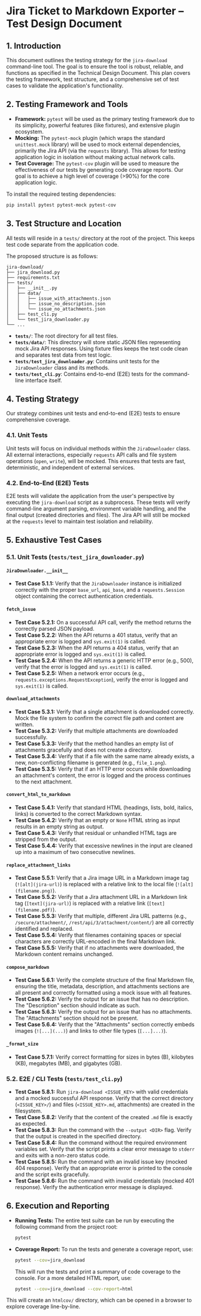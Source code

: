# Jira Ticket to Markdown Exporter – Test Design Document

## 1. Introduction

This document outlines the testing strategy for the `jira-download` command-line tool. The goal is to ensure the tool is robust, reliable, and functions as specified in the Technical Design Document. This plan covers the testing framework, test structure, and a comprehensive set of test cases to validate the application's functionality.

## 2. Testing Framework and Tools

- **Framework:** `pytest` will be used as the primary testing framework due to its simplicity, powerful features (like fixtures), and extensive plugin ecosystem.
- **Mocking:** The `pytest-mock` plugin (which wraps the standard `unittest.mock` library) will be used to mock external dependencies, primarily the Jira API (via the `requests` library). This allows for testing application logic in isolation without making actual network calls.
- **Test Coverage:** The `pytest-cov` plugin will be used to measure the effectiveness of our tests by generating code coverage reports. Our goal is to achieve a high level of coverage (>90%) for the core application logic.

To install the required testing dependencies:
```bash
pip install pytest pytest-mock pytest-cov
```

## 3. Test Structure and Location

All tests will reside in a `tests/` directory at the root of the project. This keeps test code separate from the application code.

The proposed structure is as follows:

```
jira-download/
├── jira_download.py
├── requirements.txt
├── tests/
│   ├── __init__.py
│   ├── data/
│   │   ├── issue_with_attachments.json
│   │   ├── issue_no_description.json
│   │   └── issue_no_attachments.json
│   ├── test_cli.py
│   └── test_jira_downloader.py
└── ...
```

- **`tests/`**: The root directory for all test files.
- **`tests/data/`**: This directory will store static JSON files representing mock Jira API responses. Using fixture files keeps the test code clean and separates test data from test logic.
- **`tests/test_jira_downloader.py`**: Contains unit tests for the `JiraDownloader` class and its methods.
- **`tests/test_cli.py`**: Contains end-to-end (E2E) tests for the command-line interface itself.

## 4. Testing Strategy

Our strategy combines unit tests and end-to-end (E2E) tests to ensure comprehensive coverage.

### 4.1. Unit Tests

Unit tests will focus on individual methods within the `JiraDownloader` class. All external interactions, especially `requests` API calls and file system operations (`open`, `write`), will be mocked. This ensures that tests are fast, deterministic, and independent of external services.

### 4.2. End-to-End (E2E) Tests

E2E tests will validate the application from the user's perspective by executing the `jira-download` script as a subprocess. These tests will verify command-line argument parsing, environment variable handling, and the final output (created directories and files). The Jira API will still be mocked at the `requests` level to maintain test isolation and reliability.

## 5. Exhaustive Test Cases

### 5.1. Unit Tests (`tests/test_jira_downloader.py`)

#### `JiraDownloader.__init__`
- **Test Case 5.1.1:** Verify that the `JiraDownloader` instance is initialized correctly with the proper `base_url`, `api_base`, and a `requests.Session` object containing the correct authentication credentials.

#### `fetch_issue`
- **Test Case 5.2.1:** On a successful API call, verify the method returns the correctly parsed JSON payload.
- **Test Case 5.2.2:** When the API returns a 401 status, verify that an appropriate error is logged and `sys.exit(1)` is called.
- **Test Case 5.2.3:** When the API returns a 404 status, verify that an appropriate error is logged and `sys.exit(1)` is called.
- **Test Case 5.2.4:** When the API returns a generic HTTP error (e.g., 500), verify that the error is logged and `sys.exit(1)` is called.
- **Test Case 5.2.5:** When a network error occurs (e.g., `requests.exceptions.RequestException`), verify the error is logged and `sys.exit(1)` is called.

#### `download_attachments`
- **Test Case 5.3.1:** Verify that a single attachment is downloaded correctly. Mock the file system to confirm the correct file path and content are written.
- **Test Case 5.3.2:** Verify that multiple attachments are downloaded successfully.
- **Test Case 5.3.3:** Verify that the method handles an empty list of attachments gracefully and does not create a directory.
- **Test Case 5.3.4:** Verify that if a file with the same name already exists, a new, non-conflicting filename is generated (e.g., `file_1.png`).
- **Test Case 5.3.5:** Verify that if an HTTP error occurs while downloading an attachment's content, the error is logged and the process continues to the next attachment.

#### `convert_html_to_markdown`
- **Test Case 5.4.1:** Verify that standard HTML (headings, lists, bold, italics, links) is converted to the correct Markdown syntax.
- **Test Case 5.4.2:** Verify that an empty or `None` HTML string as input results in an empty string as output.
- **Test Case 5.4.3:** Verify that residual or unhandled HTML tags are stripped from the output.
- **Test Case 5.4.4:** Verify that excessive newlines in the input are cleaned up into a maximum of two consecutive newlines.

#### `replace_attachment_links`
- **Test Case 5.5.1:** Verify that a Jira image URL in a Markdown image tag (`![alt](jira-url)`) is replaced with a relative link to the local file (`![alt](filename.png)`).
- **Test Case 5.5.2:** Verify that a Jira attachment URL in a Markdown link tag (`[text](jira-url)`) is replaced with a relative link (`[text](filename.pdf)`).
- **Test Case 5.5.3:** Verify that multiple, different Jira URL patterns (e.g., `/secure/attachment/`, `/rest/api/3/attachment/content/`) are all correctly identified and replaced.
- **Test Case 5.5.4:** Verify that filenames containing spaces or special characters are correctly URL-encoded in the final Markdown link.
- **Test Case 5.5.5:** Verify that if no attachments were downloaded, the Markdown content remains unchanged.

#### `compose_markdown`
- **Test Case 5.6.1:** Verify the complete structure of the final Markdown file, ensuring the title, metadata, description, and attachments sections are all present and correctly formatted using a mock issue with all features.
- **Test Case 5.6.2:** Verify the output for an issue that has no description. The "Description" section should indicate as such.
- **Test Case 5.6.3:** Verify the output for an issue that has no attachments. The "Attachments" section should not be present.
- **Test Case 5.6.4:** Verify that the "Attachments" section correctly embeds images (`![...](...)`) and links to other file types (`[...]...)`).

#### `_format_size`
- **Test Case 5.7.1:** Verify correct formatting for sizes in bytes (B), kilobytes (KB), megabytes (MB), and gigabytes (GB).

### 5.2. E2E / CLI Tests (`tests/test_cli.py`)

- **Test Case 5.8.1:** Run `jira-download <ISSUE_KEY>` with valid credentials and a mocked successful API response. Verify that the correct directory (`<ISSUE_KEY>/`) and files (`<ISSUE_KEY>.md`, attachments) are created in the filesystem.
- **Test Case 5.8.2:** Verify that the content of the created `.md` file is exactly as expected.
- **Test Case 5.8.3:** Run the command with the `--output <DIR>` flag. Verify that the output is created in the specified directory.
- **Test Case 5.8.4:** Run the command without the required environment variables set. Verify that the script prints a clear error message to `stderr` and exits with a non-zero status code.
- **Test Case 5.8.5:** Run the command with an invalid issue key (mocked 404 response). Verify that an appropriate error is printed to the console and the script exits gracefully.
- **Test Case 5.8.6:** Run the command with invalid credentials (mocked 401 response). Verify the authentication error message is displayed.

## 6. Execution and Reporting

- **Running Tests:** The entire test suite can be run by executing the following command from the project root:
  ```bash
  pytest
  ```
- **Coverage Report:** To run the tests and generate a coverage report, use:
  ```bash
  pytest --cov=jira_download
  ```
  This will run the tests and print a summary of code coverage to the console. For a more detailed HTML report, use:
  ```bash
  pytest --cov=jira_download --cov-report=html
  ```
This will create an `htmlcov/` directory, which can be opened in a browser to explore coverage line-by-line.
